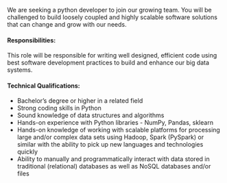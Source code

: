 We are seeking a python developer to join our growing team. You will be challenged to build loosely coupled and highly scalable software solutions that can change and grow with our needs.

#### Responsibilities:


This role will be responsible for writing well designed, efficient code using best software development practices to build and enhance our big data systems.


#### Technical Qualifications:


* Bachelor’s degree or higher in a related field
* Strong coding skills in Python
* Sound knowledge of data structures and algorithms
* Hands-on experience with Python libraries - NumPy, Pandas, sklearn
* Hands-on knowledge of working with scalable platforms for processing large and/or complex data sets using Hadoop, Spark (PySpark) or similar with the ability to pick up new languages and technologies quickly
* Ability to manually and programmatically interact with data stored in traditional (relational) databases as well as NoSQL databases and/or files
